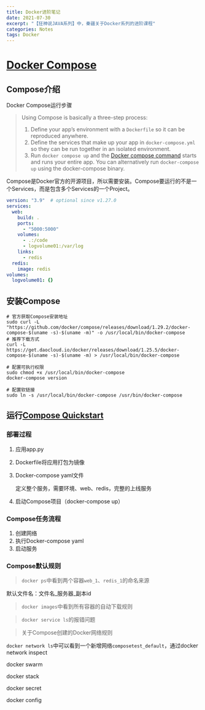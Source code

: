 ```yaml
---
title: Docker进阶笔记
date: 2021-07-30
excerpt: "【狂神说JAVA系列】中，秦疆关于Docker系列的进阶课程"
categories: Notes
tags: Docker
---
```




# [Docker Compose](https://docs.docker.com/compose/)

##  Compose介绍

Docker Compose运行步骤

> Using Compose is basically a three-step process:
>
> 1. Define your app’s environment with a `Dockerfile` so it can be reproduced anywhere.
> 2. Define the services that make up your app in `docker-compose.yml` so they can be run together in an isolated environment.
> 3. Run `docker compose up` and the [Docker compose command](https://docs.docker.com/compose/cli-command/) starts and runs your entire app. You can alternatively run `docker-compose up` using the docker-compose binary.

Compose是Docker官方的开源项目，所以需要安装。Compose要运行的不是一个Services，而是包含多个Services的一个Project。

```yaml
version: "3.9"  # optional since v1.27.0
services:
  web:
    build: .
    ports:
      - "5000:5000"
    volumes:
      - .:/code
      - logvolume01:/var/log
    links:
      - redis
  redis:
    image: redis
volumes:
  logvolume01: {}
```

## 安装Compose

```shell
# 官方获取Compose安装地址
sudo curl -L "https://github.com/docker/compose/releases/download/1.29.2/docker-compose-$(uname -s)-$(uname -m)" -o /usr/local/bin/docker-compose
# 推荐下载方式
curl -L https://get.daocloud.io/docker/releases/download/1.25.5/docker-compose-$(uname -s)-$(uname -m) > /usr/local/bin/docker-compose

# 配置可执行权限
sudo chmod +x /usr/local/bin/docker-compose
docker-compose version

# 配置软链接
sudo ln -s /usr/local/bin/docker-compose /usr/bin/docker-compose
```

## 运行[Compose Quickstart](https://docs.docker.com/compose/gettingstarted/)

### **部署过程**

1. 应用app.py

2. Dockerfile将应用打包为镜像

3. Docker-compose yaml文件

	定义整个服务，需要环境、web、redis，完整的上线服务

4. 启动Compose项目（docker-compose up）

### **Compose任务流程**

1. 创建网络
2. 执行Docker-compose yaml
3. 启动服务

### Compose默认规则

> `docker ps`中看到两个容器`web_1`、`redis_1`的命名来源

默认文件名：文件名\_服务器\_副本id

> `docker images`中看到所有容器的自动下载规则

> `docker service ls`的报错问题

> 关于Compose创建的Docker网络规则

`docker network ls`中可以看到一个新增网络`composetest_default`，通过docker network inspect 

docker swarm

docker stack

docker secret

docker config